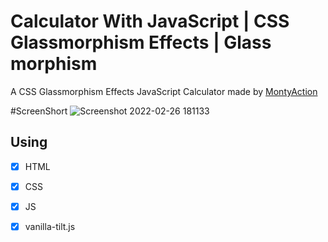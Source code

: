 # Calculator With JavaScript | CSS Glassmorphism Effects | Glass morphism

A CSS Glassmorphism Effects JavaScript Calculator made by [MontyAction](https://github.com/montyaction/calculator-with-js-css-glassmorphism-effects-glass-morphism)

#ScreenShort
![Screenshot 2022-02-26 181133](https://user-images.githubusercontent.com/76695098/155844785-94a33349-b83c-437e-ad17-9ae6183f7773.png)

## Using
- [x] HTML
- [x] CSS
- [x] JS
- [x] vanilla-tilt.js



